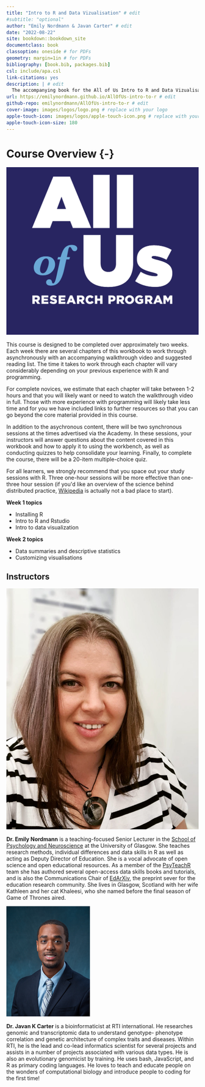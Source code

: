 ```yaml
--- 
title: "Intro to R and Data Vizualisation" # edit
#subtitle: "optional" 
author: "Emily Nordmann & Javan Carter" # edit
date: "2022-08-22"
site: bookdown::bookdown_site
documentclass: book
classoption: oneside # for PDFs
geometry: margin=1in # for PDFs
bibliography: [book.bib, packages.bib]
csl: include/apa.csl
link-citations: yes
description: | # edit
  The accompanying book for the All of Us Intro to R and Data Vizualisation course.
url: https://emilynordmann.github.io/AllOfUs-intro-to-r # edit
github-repo: emilynordmann/AllOfUs-intro-to-r # edit
cover-image: images/logos/logo.png # replace with your logo
apple-touch-icon: images/logos/apple-touch-icon.png # replace with your logo
apple-touch-icon-size: 180
---
```




# Course Overview {-}

<div class="small_right"><img src="images/logos/logo.png" 
     alt="All of Us Logo" /></div>

This course is designed to be completed over approximately two weeks. Each week there are several chapters of this workbook to work through asynchronously with an accompanying walkthrough video and suggested reading list. The time it takes to work through each chapter will vary considerably depending on your previous experience with R and programming. 

For complete novices, we estimate that each chapter will take between 1-2 hours and that you will likely want or need to watch the walkthrough video in full. Those with more experience with programming will likely take less time and for you we have included links to further resources so that you can go beyond the core material provided in this course.

In addition to the asychronous content, there will be two synchronous sessions at the times advertised via the Academy. In these sessions, your instructors will answer questions about the content covered in this workbook and how to apply it to using the workbench, as well as conducting quizzes to help consolidate your learning. Finally, to complete the course, there will be a 20-item multiple-choice quiz.

For all learners, we strongly recommend that you space out your study sessions with R. Three one-hour sessions will be more effective than one-three hour session (if you'd like an overview of the science behind distributed practice, [Wikipedia](https://en.wikipedia.org/wiki/Distributed_practice) is actually not a bad place to start).

**Week 1 topics**

* Installing R
* Intro to R and Rstudio
* Intro to data visualization 

**Week 2 topics**

* Data summaries and descriptive statistics
* Customizing visualisations 

     
## Instructors

<div class="small_right"><img src="images/emily.jpeg" 
     alt="Dr. Emily Nordmann" /></div>

**Dr. Emily Nordmann** is a teaching-focused Senior Lecturer in the [School of Psychology and Neuroscience](https://www.gla.ac.uk/schools/psychologyneuroscience/) at the University of Glasgow. She teaches research methods, individual differences and data skills in R as well as acting as Deputy Director of Education. She is a vocal advocate of open science and open educational resources. As a member of the [PsyTeachR](https://psyteachr.github.io/) team she has authored several open-access data skills books and tutorials, and is also the Communications Chair of [EdArXiv](https://edarxiv.org/), the preprint sever for the education research community. She lives in Glasgow, Scotland with her wife Kathleen and her cat Khaleesi, who she named before the final season of Game of Thrones aired. 

<div class="small_right"><img src="images/javan.png" 
     alt="Dr. Javan K Carter" /></div>
     
**Dr. Javan K Carter** is a bioinformaticist at RTI international. He researches genomic and transcriptomic data to understand genotype- phenotype correlation and genetic architecture of complex traits and diseases. Within RTI, he is the lead and co-lead informatics scientist for several projects and assists in a number of projects associated with various data types. He is also an evolutionary genomicist by training. He uses bash, JavaScript, and R as primary coding languages. He loves to teach and educate people on the wonders of computational biology and introduce people to coding for the first time!
     
